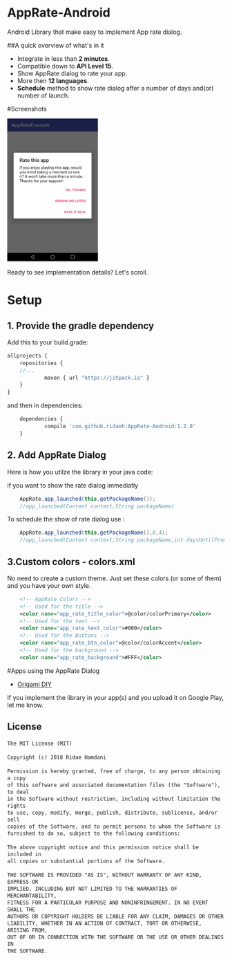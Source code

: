 # AppRate-Android

Android Library that make easy to implement App rate dialog.

##A quick overview of what's in it
 - Integrate in less than **2 minutes**.
 - Compatible down to **API Level 15**.
 - Show AppRate dialog to rate your app.
 - More then **12 languages**.
 - **Schedule** method to show rate dialog after a number of days and(or) number of launch.

#Screenshots

<img src="https://github.com/ridaeh/AppRate-Android/blob/master/rdme/apprate_dialog.jpeg" width="210" height="330"/>


Ready to see implementation details? Let's scroll.


# Setup
## 1. Provide the gradle dependency

Add this to your build.grade:
```javascript
allprojects {
    repositories {
	//...
	        maven { url "https://jitpack.io" }
	}
}
```
and then in dependencies:
```javascript
	dependencies {
	        compile 'com.github.ridaeh:AppRate-Android:1.2.0'
	}

```

## 2. Add AppRate Dialog
Here is how you utilze the library in your java code:


if you want to show the rate dialog immediatly
```java
	AppRate.app_launched(this,getPackageName());
	//app_launched(Context context,String packageName)
```
To schedule the show of rate dialog use :
```java
	AppRate.app_launched(this,getPackageName(),0,4);
	//app_launched(Context context,String packageName,int daysUntilPrompt,int lanchesUntilPrompt)
```

## 3.Custom colors - colors.xml

No need to create a custom theme. Just set these colors (or some of them) and you have your own style.
```xml
    <!-- AppRate Colors -->
    <!-- Used for the title -->
    <color name="app_rate_title_color">@color/colorPrimary</color>
    <!-- Used for the text -->
    <color name="app_rate_text_color">#000</color>
    <!-- Used for the Buttons -->
    <color name="app_rate_btn_color">@color/colorAccent</color>
    <!-- Used for the background -->
    <color name="app_rate_background">#FFF</color>
```

#Apps using the AppRate Dialog

* [Origami DIY](https://play.google.com/store/apps/details?id=com.breuhteam.origami)


<p>If you implement the library in your app(s) and you upload it on Google Play, let me know.</p>


License
--------

    The MIT License (MIT)

    Copyright (c) 2018 Ridae Hamdani
    
    Permission is hereby granted, free of charge, to any person obtaining a copy
    of this software and associated documentation files (the "Software"), to deal
    in the Software without restriction, including without limitation the rights
    to use, copy, modify, merge, publish, distribute, sublicense, and/or sell
    copies of the Software, and to permit persons to whom the Software is
    furnished to do so, subject to the following conditions:
    
    The above copyright notice and this permission notice shall be included in
    all copies or substantial portions of the Software.
    
    THE SOFTWARE IS PROVIDED "AS IS", WITHOUT WARRANTY OF ANY KIND, EXPRESS OR
    IMPLIED, INCLUDING BUT NOT LIMITED TO THE WARRANTIES OF MERCHANTABILITY,
    FITNESS FOR A PARTICULAR PURPOSE AND NONINFRINGEMENT. IN NO EVENT SHALL THE
    AUTHORS OR COPYRIGHT HOLDERS BE LIABLE FOR ANY CLAIM, DAMAGES OR OTHER
    LIABILITY, WHETHER IN AN ACTION OF CONTRACT, TORT OR OTHERWISE, ARISING FROM,
    OUT OF OR IN CONNECTION WITH THE SOFTWARE OR THE USE OR OTHER DEALINGS IN
    THE SOFTWARE.


